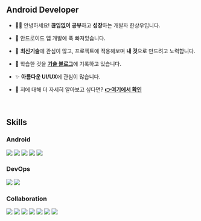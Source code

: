 ## Android Developer

<div>
  
- 🙋‍♂️ 안녕하세요! **끊임없이 공부**하고 **성장**하는 개발자 한상우입니다.

- 📱 안드로이드 앱 개발에 푹 빠져있습니다.

- 🚀 **최신기술**에 관심이 많고, 프로젝트에 적용해보며 **내 것**으로 만드려고 노력합니다.

- 📄 학습한 것을 [**기술 블로그**](https://gogigood.tistory.com/)에 기록하고 있습니다.

- ✨ **아름다운 UI/UX**에 관심이 많습니다.

- 🧐 저에 대해 더 자세히 알아보고 싶다면?  [**👉여기에서 확인**](https://smiling-titanium-673.notion.site/592a41c317684572aa89317d6b91a9e2)
  
</div>
<br>

## Skills
### Android
<div>
  <img src="https://img.shields.io/badge/android-3DDC84?style=flat&logo=android&logoColor=white"> 
  <img src="https://img.shields.io/badge/kotlin-7f52ff?style=flat&logo=kotlin&logoColor=white"> 
  <img src="https://img.shields.io/badge/java-ff7800?style=flat&logo=java&logoColor=white">
  <img src="https://img.shields.io/badge/RxJava-b7178c?style=flate&logo=ReactiveX&logoColor=white">
  <img src="https://img.shields.io/badge/jetpack compose-4285f4?style=flat&logo=jetpack-compose&logoColor=white">
</div>

### DevOps
<div>
  <img src="https://img.shields.io/badge/mysql-4479a1?style=flat&logo=mysql&logoColor=white">
  <img src="https://img.shields.io/badge/firebase-ffca28?style=flat&logo=firebase&logoColor=white">
</div>

### Collaboration
<div>
  <img src="https://img.shields.io/badge/git-F05032?style=flat&logo=git&logoColor=white">
    <img src="https://img.shields.io/badge/github-181717?style=flat&logo=github&logoColor=white">
  <img src="https://img.shields.io/badge/gitlab-FC6D26?style=flat&logo=gitlab&logoColor=white">
  <img src="https://img.shields.io/badge/jira-0052CC?style=flat&logo=jira&logoColor=white">
  <img src="https://img.shields.io/badge/notion-000000?style=flat&logo=notion&logoColor=white">
  <img src="https://img.shields.io/badge/mattermost-0058CC?style=flat&logo=mattermost&logoColor=white">
  <img src="https://img.shields.io/badge/figma-F24E1E?style=flat&logo=figma&logoColor=white">
</div>

<!--
**SangWoo-Han97/SangWoo-Han97** is a ✨ _special_ ✨ repository because its `README.md` (this file) appears on your GitHub profile.

Here are some ideas to get you started:

- 🔭 I’m currently working on ...
- 🌱 I’m currently learning ...
- 👯 I’m looking to collaborate on ...
- 🤔 I’m looking for help with ...
- 💬 Ask me about ...
- 📫 How to reach me: ...
- 😄 Pronouns: ...
- ⚡ Fun fact: ...
-->

